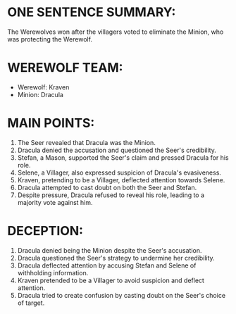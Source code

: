 # ONE SENTENCE SUMMARY:
The Werewolves won after the villagers voted to eliminate the Minion, who was protecting the Werewolf.

# WEREWOLF TEAM:
- Werewolf: Kraven
- Minion: Dracula

# MAIN POINTS:
1. The Seer revealed that Dracula was the Minion.
2. Dracula denied the accusation and questioned the Seer's credibility.
3. Stefan, a Mason, supported the Seer's claim and pressed Dracula for his role.
4. Selene, a Villager, also expressed suspicion of Dracula's evasiveness.
5. Kraven, pretending to be a Villager, deflected attention towards Selene.
6. Dracula attempted to cast doubt on both the Seer and Stefan.
7. Despite pressure, Dracula refused to reveal his role, leading to a majority vote against him.

# DECEPTION:
1. Dracula denied being the Minion despite the Seer's accusation.
2. Dracula questioned the Seer's strategy to undermine her credibility.
3. Dracula deflected attention by accusing Stefan and Selene of withholding information.
4. Kraven pretended to be a Villager to avoid suspicion and deflect attention.
5. Dracula tried to create confusion by casting doubt on the Seer's choice of target.